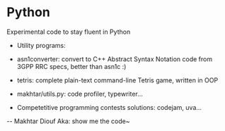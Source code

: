 # Python

Experimental code to stay fluent in Python

* Utility programs:
 - asn1converter: convert to C++ Abstract Syntax Notation code from 3GPP RRC specs, better than asn1c :)

 - tetris: complete plain-text command-line Tetris game, written in OOP

 - makhtar/utils.py: code profiler, typewriter...

 - Competetitive programming contests solutions: codejam, uva...

--
Makhtar Diouf
Aka: show me the code~
